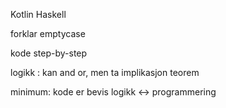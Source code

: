 
Kotlin
Haskell


forklar emptycase

kode step-by-step

logikk : kan and or, men ta implikasjon
teorem

minimum:
    kode er bevis
    logikk <-> programmering

    